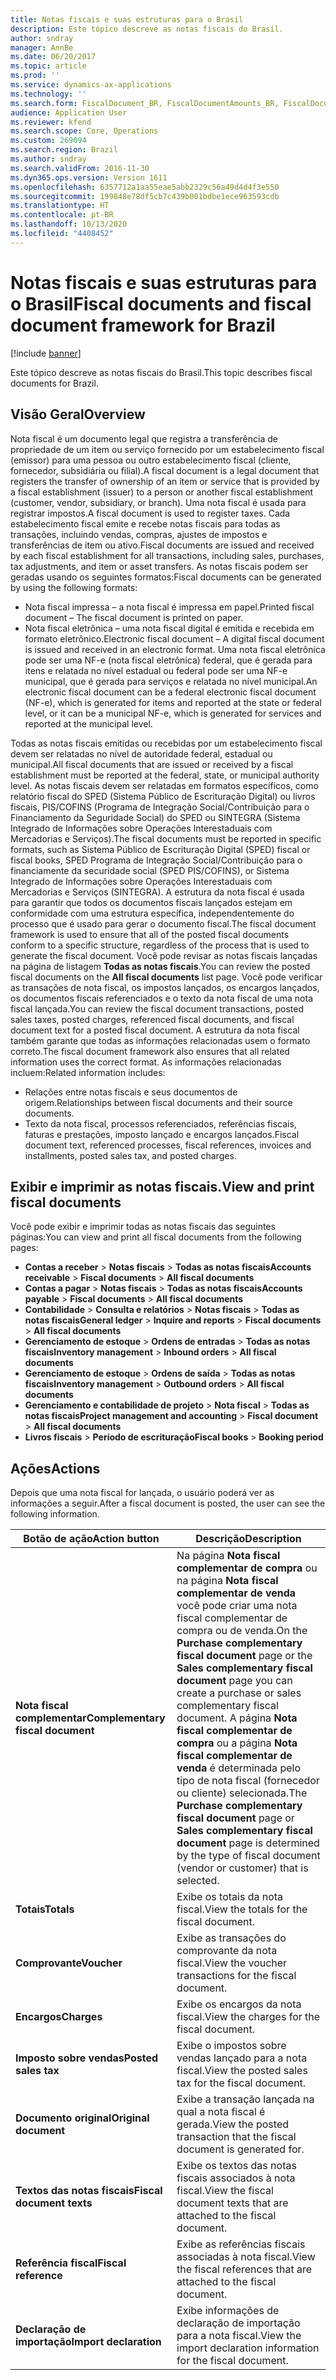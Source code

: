 ```yaml
---
title: Notas fiscais e suas estruturas para o Brasil
description: Este tópico descreve as notas fiscais do Brasil.
author: sndray
manager: AnnBe
ms.date: 06/20/2017
ms.topic: article
ms.prod: ''
ms.service: dynamics-ax-applications
ms.technology: ''
ms.search.form: FiscalDocument_BR, FiscalDocumentAmounts_BR, FiscalDocumentChargesTotals_BR, FiscalDocumentElectronic_BR
audience: Application User
ms.reviewer: kfend
ms.search.scope: Core, Operations
ms.custom: 269094
ms.search.region: Brazil
ms.author: sndray
ms.search.validFrom: 2016-11-30
ms.dyn365.ops.version: Version 1611
ms.openlocfilehash: 6357712a1aa55eae5abb2329c56a49d4d4f3e550
ms.sourcegitcommit: 199848e78df5cb7c439b001bdbe1ece963593cdb
ms.translationtype: HT
ms.contentlocale: pt-BR
ms.lasthandoff: 10/13/2020
ms.locfileid: "4408452"
---
```

# <a name="fiscal-documents-and-fiscal-document-framework-for-brazil"></a><span data-ttu-id="c4fd2-103">Notas fiscais e suas estruturas para o Brasil</span><span class="sxs-lookup"><span data-stu-id="c4fd2-103">Fiscal documents and fiscal document framework for Brazil</span></span>

[!include [banner](../includes/banner.md)]

<span data-ttu-id="c4fd2-104">Este tópico descreve as notas fiscais do Brasil.</span><span class="sxs-lookup"><span data-stu-id="c4fd2-104">This topic describes fiscal documents for Brazil.</span></span>

<a name="overview"></a><span data-ttu-id="c4fd2-105">Visão Geral</span><span class="sxs-lookup"><span data-stu-id="c4fd2-105">Overview</span></span>
--------

<span data-ttu-id="c4fd2-106">Nota fiscal é um documento legal que registra a transferência de propriedade de um item ou serviço fornecido por um estabelecimento fiscal (emissor) para uma pessoa ou outro estabelecimento fiscal (cliente, fornecedor, subsidiária ou filial).</span><span class="sxs-lookup"><span data-stu-id="c4fd2-106">A fiscal document is a legal document that registers the transfer of ownership of an item or service that is provided by a fiscal establishment (issuer) to a person or another fiscal establishment (customer, vendor, subsidiary, or branch).</span></span> <span data-ttu-id="c4fd2-107">Uma nota fiscal é usada para registrar impostos.</span><span class="sxs-lookup"><span data-stu-id="c4fd2-107">A fiscal document is used to register taxes.</span></span> <span data-ttu-id="c4fd2-108">Cada estabelecimento fiscal emite e recebe notas fiscais para todas as transações, incluindo vendas, compras, ajustes de impostos e transferências de item ou ativo.</span><span class="sxs-lookup"><span data-stu-id="c4fd2-108">Fiscal documents are issued and received by each fiscal establishment for all transactions, including sales, purchases, tax adjustments, and item or asset transfers.</span></span> <span data-ttu-id="c4fd2-109">As notas fiscais podem ser geradas usando os seguintes formatos:</span><span class="sxs-lookup"><span data-stu-id="c4fd2-109">Fiscal documents can be generated by using the following formats:</span></span>
-   <span data-ttu-id="c4fd2-110">Nota fiscal impressa – a nota fiscal é impressa em papel.</span><span class="sxs-lookup"><span data-stu-id="c4fd2-110">Printed fiscal document – The fiscal document is printed on paper.</span></span>
-   <span data-ttu-id="c4fd2-111">Nota fiscal eletrônica – uma nota fiscal digital é emitida e recebida em formato eletrônico.</span><span class="sxs-lookup"><span data-stu-id="c4fd2-111">Electronic fiscal document – A digital fiscal document is issued and received in an electronic format.</span></span> <span data-ttu-id="c4fd2-112">Uma nota fiscal eletrônica pode ser uma NF-e (nota fiscal eletrônica) federal, que é gerada para itens e relatada no nível estadual ou federal pode ser uma NF-e municipal, que é gerada para serviços e relatada no nível municipal.</span><span class="sxs-lookup"><span data-stu-id="c4fd2-112">An electronic fiscal document can be a federal electronic fiscal document (NF-e), which is generated for items and reported at the state or federal level, or it can be a municipal NF-e, which is generated for services and reported at the municipal level.</span></span>

<span data-ttu-id="c4fd2-113">Todas as notas fiscais emitidas ou recebidas por um estabelecimento fiscal devem ser relatadas no nível de autoridade federal, estadual ou municipal.</span><span class="sxs-lookup"><span data-stu-id="c4fd2-113">All fiscal documents that are issued or received by a fiscal establishment must be reported at the federal, state, or municipal authority level.</span></span> <span data-ttu-id="c4fd2-114">As notas fiscais devem ser relatadas em formatos específicos, como relatório fiscal do SPED (Sistema Público de Escrituração Digital) ou livros fiscais, PIS/COFINS (Programa de Integração Social/Contribuição para o Financiamento da Seguridade Social) do SPED ou SINTEGRA (Sistema Integrado de Informações sobre Operações Interestaduais com Mercadorias e Serviços).</span><span class="sxs-lookup"><span data-stu-id="c4fd2-114">The fiscal documents must be reported in specific formats, such as Sistema Público de Escrituração Digital (SPED) fiscal or fiscal books, SPED Programa de Integração Social/Contribuição para o financiamente da securidade social (SPED PIS/COFINS), or Sistema Integrado de Informações sobre Operações Interestaduais com Mercadorias e Serviços (SINTEGRA).</span></span> <span data-ttu-id="c4fd2-115">A estrutura da nota fiscal é usada para garantir que todos os documentos fiscais lançados estejam em conformidade com uma estrutura específica, independentemente do processo que é usado para gerar o documento fiscal.</span><span class="sxs-lookup"><span data-stu-id="c4fd2-115">The fiscal document framework is used to ensure that all of the posted fiscal documents conform to a specific structure, regardless of the process that is used to generate the fiscal document.</span></span> <span data-ttu-id="c4fd2-116">Você pode revisar as notas fiscais lançadas na página de listagem **Todas as notas fiscais**.</span><span class="sxs-lookup"><span data-stu-id="c4fd2-116">You can review the posted fiscal documents on the **All fiscal documents** list page.</span></span> <span data-ttu-id="c4fd2-117">Você pode verificar as transações de nota fiscal, os impostos lançados, os encargos lançados, os documentos fiscais referenciados e o texto da nota fiscal de uma nota fiscal lançada.</span><span class="sxs-lookup"><span data-stu-id="c4fd2-117">You can review the fiscal document transactions, posted sales taxes, posted charges, referenced fiscal documents, and fiscal document text for a posted fiscal document.</span></span> <span data-ttu-id="c4fd2-118">A estrutura da nota fiscal também garante que todas as informações relacionadas usem o formato correto.</span><span class="sxs-lookup"><span data-stu-id="c4fd2-118">The fiscal document framework also ensures that all related information uses the correct format.</span></span> <span data-ttu-id="c4fd2-119">As informações relacionadas incluem:</span><span class="sxs-lookup"><span data-stu-id="c4fd2-119">Related information includes:</span></span>
-   <span data-ttu-id="c4fd2-120">Relações entre notas fiscais e seus documentos de origem.</span><span class="sxs-lookup"><span data-stu-id="c4fd2-120">Relationships between fiscal documents and their source documents.</span></span>
-   <span data-ttu-id="c4fd2-121">Texto da nota fiscal, processos referenciados, referências fiscais, faturas e prestações, imposto lançado e encargos lançados.</span><span class="sxs-lookup"><span data-stu-id="c4fd2-121">Fiscal document text, referenced processes, fiscal references, invoices and installments, posted sales tax, and posted charges.</span></span>

## <a name="view-and-print-fiscal-documents"></a><span data-ttu-id="c4fd2-122">Exibir e imprimir as notas fiscais.</span><span class="sxs-lookup"><span data-stu-id="c4fd2-122">View and print fiscal documents</span></span>
<span data-ttu-id="c4fd2-123">Você pode exibir e imprimir todas as notas fiscais das seguintes páginas:</span><span class="sxs-lookup"><span data-stu-id="c4fd2-123">You can view and print all fiscal documents from the following pages:</span></span>
-   <span data-ttu-id="c4fd2-124">**Contas a receber** &gt; **Notas fiscais** &gt; **Todas as notas fiscais**</span><span class="sxs-lookup"><span data-stu-id="c4fd2-124">**Accounts receivable** &gt; **Fiscal documents** &gt; **All fiscal documents**</span></span>
-   <span data-ttu-id="c4fd2-125">**Contas a pagar** &gt; **Notas fiscais** &gt; **Todas as notas fiscais**</span><span class="sxs-lookup"><span data-stu-id="c4fd2-125">**Accounts payable** &gt; **Fiscal documents** &gt; **All fiscal documents**</span></span>
-   <span data-ttu-id="c4fd2-126">**Contabilidade** &gt; **Consulta e relatórios** &gt; **Notas fiscais** &gt; **Todas as notas fiscais**</span><span class="sxs-lookup"><span data-stu-id="c4fd2-126">**General ledger** &gt; **Inquire and reports** &gt; **Fiscal documents** &gt; **All fiscal documents**</span></span>
-   <span data-ttu-id="c4fd2-127">**Gerenciamento de estoque** &gt; **Ordens de entradas** &gt; **Todas as notas fiscais**</span><span class="sxs-lookup"><span data-stu-id="c4fd2-127">**Inventory management** &gt; **Inbound orders** &gt; **All fiscal documents**</span></span>
-   <span data-ttu-id="c4fd2-128">**Gerenciamento de estoque** &gt; **Ordens de saída** &gt; **Todas as notas fiscais**</span><span class="sxs-lookup"><span data-stu-id="c4fd2-128">**Inventory management** &gt; **Outbound orders** &gt; **All fiscal documents**</span></span>
-   <span data-ttu-id="c4fd2-129">**Gerenciamento e contabilidade de projeto** &gt; **Nota fiscal** &gt; **Todas as notas fiscais**</span><span class="sxs-lookup"><span data-stu-id="c4fd2-129">**Project management and accounting** &gt; **Fiscal document** &gt; **All fiscal documents**</span></span>
-   <span data-ttu-id="c4fd2-130">**Livros fiscais** &gt; **Período de escrituração**</span><span class="sxs-lookup"><span data-stu-id="c4fd2-130">**Fiscal books** &gt; **Booking period**</span></span>

## <a name="actions"></a><span data-ttu-id="c4fd2-131">Ações</span><span class="sxs-lookup"><span data-stu-id="c4fd2-131">Actions</span></span>
<span data-ttu-id="c4fd2-132">Depois que uma nota fiscal for lançada, o usuário poderá ver as informações a seguir.</span><span class="sxs-lookup"><span data-stu-id="c4fd2-132">After a fiscal document is posted, the user can see the following information.</span></span>

| <span data-ttu-id="c4fd2-133">**Botão de ação**</span><span class="sxs-lookup"><span data-stu-id="c4fd2-133">**Action button**</span></span>                 | <span data-ttu-id="c4fd2-134">**Descrição**</span><span class="sxs-lookup"><span data-stu-id="c4fd2-134">**Description**</span></span>                                                                                                                                                                                                                                                                                                                                                      |
|-----------------------------------|----------------------------------------------------------------------------------------------------------------------------------------------------------------------------------------------------------------------------------------------------------------------------------------------------------------------------------------------------------------------|
| <span data-ttu-id="c4fd2-135">**Nota fiscal complementar**</span><span class="sxs-lookup"><span data-stu-id="c4fd2-135">**Complementary fiscal document**</span></span> | <span data-ttu-id="c4fd2-136">Na página **Nota fiscal complementar de compra** ou na página **Nota fiscal complementar de venda** você pode criar uma nota fiscal complementar de compra ou de venda.</span><span class="sxs-lookup"><span data-stu-id="c4fd2-136">On the **Purchase complementary fiscal document** page or the **Sales complementary fiscal document** page you can create a purchase or sales complementary fiscal document.</span></span> <span data-ttu-id="c4fd2-137">A página **Nota fiscal complementar de compra** ou a página **Nota fiscal complementar de venda** é determinada pelo tipo de nota fiscal (fornecedor ou cliente) selecionada.</span><span class="sxs-lookup"><span data-stu-id="c4fd2-137">The **Purchase complementary fiscal document** page or **Sales complementary fiscal document** page is determined by the type of fiscal document (vendor or customer) that is selected.</span></span> |
| <span data-ttu-id="c4fd2-138">**Totais**</span><span class="sxs-lookup"><span data-stu-id="c4fd2-138">**Totals**</span></span>                        | <span data-ttu-id="c4fd2-139">Exibe os totais da nota fiscal.</span><span class="sxs-lookup"><span data-stu-id="c4fd2-139">View the totals for the fiscal document.</span></span>                                                                                                                                                                                                                                                                                                                             |
| <span data-ttu-id="c4fd2-140">**Comprovante**</span><span class="sxs-lookup"><span data-stu-id="c4fd2-140">**Voucher**</span></span>                       | <span data-ttu-id="c4fd2-141">Exibe as transações do comprovante da nota fiscal.</span><span class="sxs-lookup"><span data-stu-id="c4fd2-141">View the voucher transactions for the fiscal document.</span></span>                                                                                                                                                                                                                                                                                                               |
| <span data-ttu-id="c4fd2-142">**Encargos**</span><span class="sxs-lookup"><span data-stu-id="c4fd2-142">**Charges**</span></span>                       | <span data-ttu-id="c4fd2-143">Exibe os encargos da nota fiscal.</span><span class="sxs-lookup"><span data-stu-id="c4fd2-143">View the charges for the fiscal document.</span></span>                                                                                                                                                                                                                                                                                                                            |
| <span data-ttu-id="c4fd2-144">**Imposto sobre vendas**</span><span class="sxs-lookup"><span data-stu-id="c4fd2-144">**Posted sales tax**</span></span>              | <span data-ttu-id="c4fd2-145">Exibe o impostos sobre vendas lançado para a nota fiscal.</span><span class="sxs-lookup"><span data-stu-id="c4fd2-145">View the posted sales tax for the fiscal document.</span></span>                                                                                                                                                                                                                                                                                                                   |
| <span data-ttu-id="c4fd2-146">**Documento original**</span><span class="sxs-lookup"><span data-stu-id="c4fd2-146">**Original document**</span></span>             | <span data-ttu-id="c4fd2-147">Exibe a transação lançada na qual a nota fiscal é gerada.</span><span class="sxs-lookup"><span data-stu-id="c4fd2-147">View the posted transaction that the fiscal document is generated for.</span></span>                                                                                                                                                                                                                                                                                               |
| <span data-ttu-id="c4fd2-148">**Textos das notas fiscais**</span><span class="sxs-lookup"><span data-stu-id="c4fd2-148">**Fiscal document texts**</span></span>         | <span data-ttu-id="c4fd2-149">Exibe os textos das notas fiscais associados à nota fiscal.</span><span class="sxs-lookup"><span data-stu-id="c4fd2-149">View the fiscal document texts that are attached to the fiscal document.</span></span>                                                                                                                                                                                                                                                                                             |
| <span data-ttu-id="c4fd2-150">**Referência fiscal**</span><span class="sxs-lookup"><span data-stu-id="c4fd2-150">**Fiscal reference**</span></span>              | <span data-ttu-id="c4fd2-151">Exibe as referências fiscais associadas à nota fiscal.</span><span class="sxs-lookup"><span data-stu-id="c4fd2-151">View the fiscal references that are attached to the fiscal document.</span></span>                                                                                                                                                                                                                                                                                                 |
| <span data-ttu-id="c4fd2-152">**Declaração de importação**</span><span class="sxs-lookup"><span data-stu-id="c4fd2-152">**Import declaration**</span></span>            | <span data-ttu-id="c4fd2-153">Exibe informações de declaração de importação para a nota fiscal.</span><span class="sxs-lookup"><span data-stu-id="c4fd2-153">View the import declaration information for the fiscal document.</span></span>                                                                                                                                                                                                                                                                                                     |





